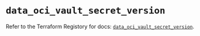 # `data_oci_vault_secret_version`

Refer to the Terraform Registory for docs: [`data_oci_vault_secret_version`](https://registry.terraform.io/providers/oracle/oci/6.18.0/docs/data-sources/vault_secret_version).
